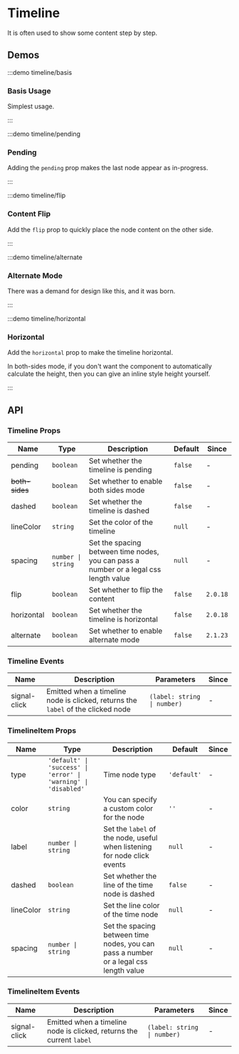 # Timeline

It is often used to show some content step by step.

## Demos

:::demo timeline/basis

### Basis Usage

Simplest usage.

:::

:::demo timeline/pending

### Pending

Adding the `pending` prop makes the last node appear as in-progress.

:::

:::demo timeline/flip

### Content Flip

Add the `flip` prop to quickly place the node content on the other side.

:::

:::demo timeline/alternate

### Alternate Mode

There was a demand for design like this, and it was born.

:::

:::demo timeline/horizontal

### Horizontal

Add the `horizontal` prop to make the timeline horizontal.

In both-sides mode, if you don't want the component to automatically calculate the height, then you can give an inline style height yourself.

:::

## API

### Timeline Props

| Name           | Type               | Description                                                                           | Default | Since    |
| -------------- | ------------------ | ------------------------------------------------------------------------------------- | ------- | -------- |
| pending        | `boolean`          | Set whether the timeline is pending                                                   | `false` | -        |
| ~~both-sides~~ | `boolean`          | Set whether to enable both sides mode                                                 | `false` | -        |
| dashed         | `boolean`          | Set whether the timeline is dashed                                                    | `false` | -        |
| lineColor      | `string`           | Set the color of the timeline                                                         | `null`  | -        |
| spacing        | `number \| string` | Set the spacing between time nodes, you can pass a number or a legal css length value | `null`  | -        |
| flip           | `boolean`          | Set whether to flip the content                                                       | `false` | `2.0.18` |
| horizontal     | `boolean`          | Set whether the timeline is horizontal                                                | `false` | `2.0.18` |
| alternate      | `boolean`          | Set whether to enable alternate mode                                                  | `false` | `2.1.23` |

### Timeline Events

| Name         | Description                                                                      | Parameters                  | Since |
| ------------ | -------------------------------------------------------------------------------- | --------------------------- | ----- |
| signal-click | Emitted when a timeline node is clicked, returns the `label` of the clicked node | `(label: string \| number)` | -     |

### TimelineItem Props

| Name      | Type                                                           | Description                                                                           | Default     | Since |
| --------- | -------------------------------------------------------------- | ------------------------------------------------------------------------------------- | ----------- | ----- |
| type      | `'default' \| 'success' \| 'error' \| 'warning' \| 'disabled'` | Time node type                                                                        | `'default'` | -     |
| color     | `string`                                                       | You can specify a custom color for the node                                           | `''`        | -     |
| label     | `number \| string`                                             | Set the `label` of the node, useful when listening for node click events              | `null`      | -     |
| dashed    | `boolean`                                                      | Set whether the line of the time node is dashed                                       | `false`     | -     |
| lineColor | `string`                                                       | Set the line color of the time node                                                   | `null`      | -     |
| spacing   | `number \| string`                                             | Set the spacing between time nodes, you can pass a number or a legal css length value | `null`      | -     |

### TimelineItem Events

| Name         | Description                                                          | Parameters                  | Since |
| ------------ | -------------------------------------------------------------------- | --------------------------- | ----- |
| signal-click | Emitted when a timeline node is clicked, returns the current `label` | `(label: string \| number)` | -     |
